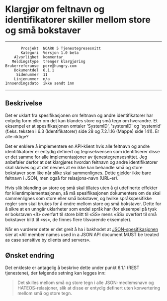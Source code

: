 Klargjør om feltnavn og identifikatorer skiller mellom store og små bokstaver
=============================================================================

 ------------------  ---------------------------------
           Prosjekt  NOARK 5 Tjenestegresesnitt
           Kategori  Versjon 1.0 beta
        Alvorlighet  kommentar
       Meldingstype  trenger klargjøring
    Brukerreferanse  pere@hungry.com
        Dokumentdel  6.1.1
         Sidenummer  11
        Linjenummer  n/a
    Innsendingsdato  ikke sendt inn
 ------------------  ---------------------------------

Beskrivelse
-----------

Det er uklart fra spesifikasjonen om feltnavn og andre identifikatorer
har entydig form eller om det kan blandes store og små tegn om
hverandre.  Et eksempel er at spesifikasjonen omtaler 'SystemID',
'systemID' og 'systemid' (f.eks. teksten i 6.3 (Identifikatorer) side
28 og 7.2.1.16 (Mappe) side 141).  Er alle riktige?  

Det er enklere å implementere en API-klient hvis alle feltnavn og
andre identifikatorer er entydig definert og tegnsekvensen som
identifiserer disse er det samme for alle implementasjoner av
tjenestegrensesnittet.  Jeg anbefaler derfor at det klargjøres hvordan
feltnavn og andre identifikatorer skal skrives og at det nevnes at en
ikke kan behandle små og store bokstaver som like når slike skal
sammenlignes.  Dette gjelder ikke bare feltnavn i JSON, men også for
relasjons-navn (URL-er).

Hvis slik blanding av store og små skal tillates uten å gi udefinerte
effekter for klientimplementasjonen, så må spesifikasjonen dokumentere
om de skal sammenlignes som store eller små bokstaver, og hvilke
språkspesifikke regler som skal brukes for å endre mellom store og små
bokstaver.  Dette for å sikre at en unngår uklarheter som endel språk
har (for eksempel på tysk er bokstaven «ß» overført til store blitt
til «SS» mens «SS» overført til små bokstaver blitt til «ss», de
finnes flere tilsvarende eksempler).

Når en vurderer dette er det greit å ha i bakhodet at
[JSON-spesifikasjonen](http://jsonapi.org/format/) sier at «All member
names used in a JSON API document MUST be treated as case sensitive by
clients and servers».  

Ønsket endring
--------------

Det enkleste er antagelig å beskrive dette under punkt 6.1.1 (REST
tjenestene), der følgende setning kan legges inn:

> Det skilles mellom små og store tegn i alle JSON-medlemsnavn og
> HATEOS-relasjoner, slik at disse er entydig definert uten
> konvertering mellom små og store tegn.
